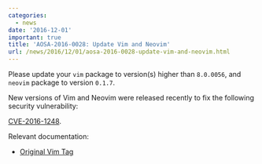 ```yaml
---
categories:
  - news
date: '2016-12-01'
important: true
title: 'AOSA-2016-0028: Update Vim and Neovim'
url: /news/2016/12/01/aosa-2016-0028-update-vim-and-neovim.html
---
```



Please update your `vim` package to version(s) higher than `8.0.0056`, and `neovim` package to version `0.1.7`.

New versions of Vim and Neovim were released recently to fix the following security vulnerability:

[CVE-2016-1248](https://cve.mitre.org/cgi-bin/cvename.cgi?name=CVE-2016-1248).

Relevant documentation:

- [Original Vim Tag](https://github.com/vim/vim/releases/tag/v8.0.0056)